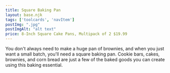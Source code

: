 ```yaml
---
title: Square Baking Pan
layout: base.njk
tags: ['toolcards', 'navItem']
postImg: ".jpg"
postImgAlt: "alt text"
price: 8-Inch Square Cake Pans, Multipack of 2 $19.99
---
```


You don't always need to make a huge pan of brownies, and when you just want a small batch, you'll need a square baking pan. Cookie bars, cakes, brownies, and corn bread are just a few of the baked goods you can create using this baking essential.

